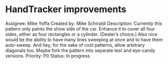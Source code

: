 # HandTracker improvements

Assignee: Mike Yoffa
Created by: Mike Schiraldi
Description: Currently this pattern only paints the show side of the car. Enhance it to cover all four sides, either as four rectangles or a cylinder. (Dealer’s choice.) Also nice would be the ability to have many lines sweeping at once and to have them auto-sweep. And hey, for the sake of cool patterns, allow arbitrary diagonals too. Maybe fork the pattern into separate test and eye-candy versions.
Priority: P0
Status: In progress